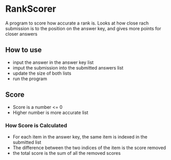 # RankScorer

A program to score how accurate a rank is. Looks at how close rach submission is to the position on the answer key, and gives more points for closer answers

## How to use
* input the answer in the answer key list
* imput the submission into the submitted answers list
* update the size of both lists
* run the program

## Score
* Score is a number <= 0
* Higher number is more accurate list

### How Score is Calculated
* For each item in the answer key, the same item is indexed in the submitted list
* The difference between the two indices of the item is the score removed
* the total score is the sum of all the removed scores
